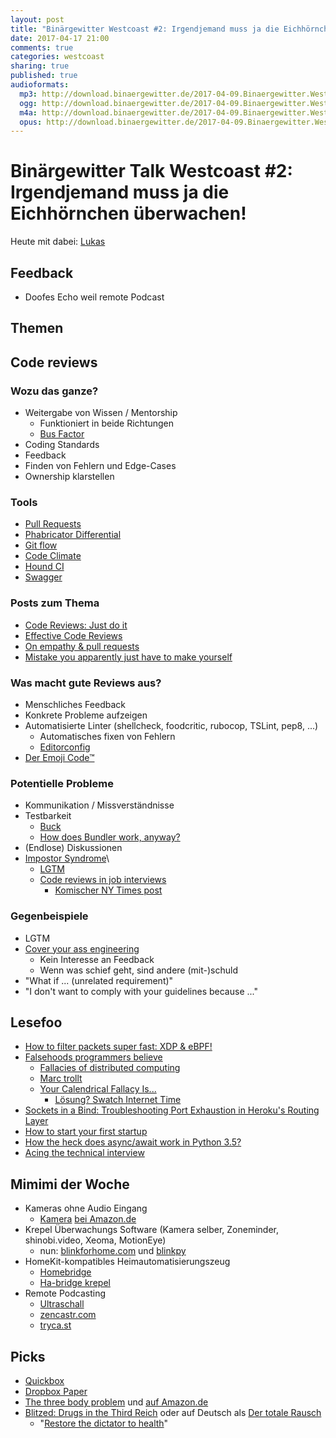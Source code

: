 ```yaml
---
layout: post
title: "Binärgewitter Westcoast #2: Irgendjemand muss ja die Eichhörnchen überwachen!"
date: 2017-04-17 21:00
comments: true
categories: westcoast
sharing: true
published: true
audioformats:
  mp3: http://download.binaergewitter.de/2017-04-09.Binaergewitter.Westcoast.2.mp3
  ogg: http://download.binaergewitter.de/2017-04-09.Binaergewitter.Westcoast.2.ogg
  m4a: http://download.binaergewitter.de/2017-04-09.Binaergewitter.Westcoast.2.m4a
  opus: http://download.binaergewitter.de/2017-04-09.Binaergewitter.Westcoast.2.opus
---
```

# Binärgewitter Talk Westcoast #2: Irgendjemand muss ja die Eichhörnchen überwachen!

Heute mit dabei: [Lukas](https://twitter.com/lumaxis)

## Feedback

- Doofes Echo weil remote Podcast

## Themen

## Code reviews

### Wozu das ganze?

- Weitergabe von Wissen / Mentorship
  * Funktioniert in beide Richtungen
  * [Bus Factor](https://en.wikipedia.org/wiki/Bus_factor)
- Coding Standards
- Feedback
- Finden von Fehlern und Edge-Cases
- Ownership klarstellen

### Tools

- [Pull Requests](https://help.github.com/articles/about-pull-requests/)
- [Phabricator Differential](https://www.phacility.com/phabricator/differential/ )
- [Git flow](https://danielkummer.github.io/git-flow-cheatsheet/)
- [Code Climate](https://codeclimate.com/)
- [Hound CI](https://houndci.com/)
- [Swagger](http://swagger.io/)

### Posts zum Thema

- [Code Reviews: Just do it](https://blog.codinghorror.com/code-reviews-just-do-it/)
- [Effective Code Reviews](https://blog.fogcreek.com/effective-code-reviews-9-tips-from-a-converted-skeptic/)
- [On empathy & pull requests](https://slack.engineering/on-empathy-pull-requests-979e4257d158)
- [Mistake you apparently just have to make yourself](https://medium.com/@mcfunley/mistakes-you-apparently-just-have-to-make-yourself-cc2dd2bfc25c)

### Was macht gute Reviews aus?

- Menschliches Feedback
- Konkrete Probleme aufzeigen
- Automatisierte Linter (shellcheck, foodcritic, rubocop, TSLint, pep8, ...)
  * Automatisches fixen von Fehlern
  * [Editorconfig](http://editorconfig.org/)
- [Der Emoji Code™](https://gist.github.com/pfleidi/4422a5cac5b04550f714f1f886d2feea)

### Potentielle Probleme

- Kommunikation / Missverständnisse
- Testbarkeit
  * [Buck](https://buckbuild.com/)
  * [How does Bundler work, anyway?](https://www.youtube.com/watch?v=4DqzaqeeMgY)
- (Endlose) Diskussionen
- [Impostor Syndrome](https://en.wikipedia.org/wiki/Impostor_syndrome)\
  * [LGTM]( https://www.youtube.com/watch?v=erh2ngRZxs0 )
  * [Code reviews in job interviews]()
    * [Komischer NY Times post](https://www.nytimes.com/2017/04/08/opinion/sunday/the-utter-uselessness-of-job-interviews.html)

### Gegenbeispiele

- LGTM
- [Cover your ass engineering]( https://en.wikipedia.org/wiki/Cover_your_ass )
    * Kein Interesse an Feedback
    * Wenn was schief geht, sind andere (mit-)schuld
- "What if ... (unrelated requirement)"
- "I don't want to comply with your guidelines because ..."

## Lesefoo

- [How to filter packets super fast: XDP & eBPF!](https://jvns.ca/blog/2017/04/07/xdp-bpf-tutorial/)
- [Falsehoods programmers believe](http://andre.arko.net/2013/03/24/falsehoods-programmers-believe/)
  * [Fallacies of distributed computing](https://en.wikipedia.org/wiki/Fallacies_of_distributed_computing)
  * [Marc trollt](https://tickets.puppetlabs.com/browse/PUP-2526?focusedCommentId=88089&page=com.atlassian.jira.plugin.system.issuetabpanels:comment-tabpanel#comment-88089)
  * [Your Calendrical Fallacy Is...](http://yourcalendricalfallacyis.com)
    * [Lösung? Swatch Internet Time](https://en.wikipedia.org/wiki/Swatch_Internet_Time)
- [Sockets in a Bind: Troubleshooting Port Exhaustion in Heroku's Routing Layer](https://engineering.heroku.com/blogs/2017-03-30-sockets-in-a-bind/)
- [How to start your first startup](https://zachholman.com/posts/start-up-your-startup)
- [How the heck does async/await work in Python 3.5?](https://snarky.ca/how-the-heck-does-async-await-work-in-python-3-5/)
- [Acing the technical interview](https://aphyr.com/posts/340-acing-the-technical-interview)

## Mimimi der Woche

- Kameras ohne Audio Eingang
  * [Kamera](https://www.amazon.com/Olympus-Mirrorless-Digital-Camera-14-42mm/dp/B01CIXJSOK) [bei Amazon.de](http://amzn.to/2p8gJGi)
- Krepel Überwachungs Software (Kamera selber, Zoneminder, shinobi.video, Xeoma, MotionEye)
  * nun: [blinkforhome.com](https://blinkforhome.com/) und [blinkpy](https://github.com/fronzbot/blinkpy)
- HomeKit-kompatibles Heimautomatisierungszeug
  * [Homebridge](https://github.com/nfarina/homebridge)
  * [Ha-bridge krepel](https://github.com/bwssytems/ha-bridge)
- Remote Podcasting
  * [Ultraschall](http://ultraschall.fm/)
  * [zencastr.com](https://zencastr.com/)
  * [tryca.st](https://tryca.st/)

## Picks

- [Quickbox](http://quickbox.io)
- [Dropbox Paper](https://paper.dropbox.com)
- [The three body problem](https://en.wikipedia.org/wiki/The_Three-Body_Problem) und [auf Amazon.de](http://amzn.to/2ofWZiv)
- [Blitzed: Drugs in the Third Reich](https://www.amazon.com/Blitzed-Drugs-Third-Norman-Ohler-ebook/dp/B01IAS9G94/) oder auf Deutsch als [Der totale Rausch](https://www.amazon.de/dp/3462050354/)
  * "[Restore the dictator to health](http://dobyfriday.com/18)"

